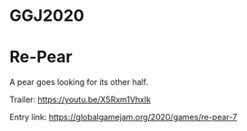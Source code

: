 # GGJ2020

# Re-Pear

A pear goes looking for its other half.

Trailer: https://youtu.be/X5Rxm1Vhxlk

Entry link: https://globalgamejam.org/2020/games/re-pear-7
